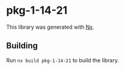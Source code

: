 # pkg-1-14-21

This library was generated with [Nx](https://nx.dev).

## Building

Run `nx build pkg-1-14-21` to build the library.
